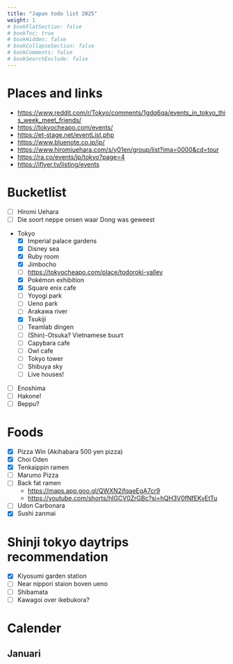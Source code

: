 ```yaml
---
title: "Japan todo list 2025"
weight: 1
# bookFlatSection: false
# bookToc: true
# bookHidden: false
# bookCollapseSection: false
# bookComments: false
# bookSearchExclude: false
---
```


# Places and links
- https://www.reddit.com/r/Tokyo/comments/1gdq6qa/events_in_tokyo_this_week_meet_friends/
- https://tokyocheapo.com/events/
- https://et-stage.net/eventList.php
- https://www.bluenote.co.jp/jp/
- https://www.hiromiuehara.com/s/y01en/group/list?ima=0000&cd=tour
- https://ra.co/events/jp/tokyo?page=4
- https://iflyer.tv/listing/events

# Bucketlist

- [ ] Hiromi Uehara
- [ ] Die soort neppe onsen waar Dong was geweest
- Tokyo
  - [x] Imperial palace gardens
  - [x] Disney sea
  - [X] Ruby room
  - [X] Jimbocho
  - [ ] https://tokyocheapo.com/place/todoroki-valley
  - [X] Pokémon exhibition
  - [X] Square enix cafe
  - [ ] Yoyogi park
  - [ ] Ueno park
  - [ ] Arakawa river
  - [X] Tsukiji
  - [ ] Teamlab dingen
  - [ ] (Shin)-Otsuka? Vietnamese buurt
  - [ ] Capybara cafe
  - [ ] Owl cafe
  - [ ] Tokyo tower
  - [ ] Shibuya sky
  - [ ] Live houses!
- [ ] Enoshima
- [ ] Hakone!
- [ ] Beppu?

# Foods

- [x] Pizza Win (Akihabara 500 yen pizza)
- [x] Choi Oden
- [x] Tenkaippin ramen
- [ ] Marumo Pizza
- [ ] Back fat ramen
    - https://maps.app.goo.gl/QWXN2ifqaeEgA7cr9
    - https://youtube.com/shorts/hIGCV0ZrGBc?si=hQH3V0fNfEKvEtTu
- [ ] Udon Carbonara
- [X] Sushi zanmai

# Shinji tokyo daytrips recommendation

- [x] Kiyosumi garden station
- [ ] Near nippori staion boven ueno
- [ ] Shibamata
- [ ] Kawagoi over ikebukora?

# Calender

## Januari
